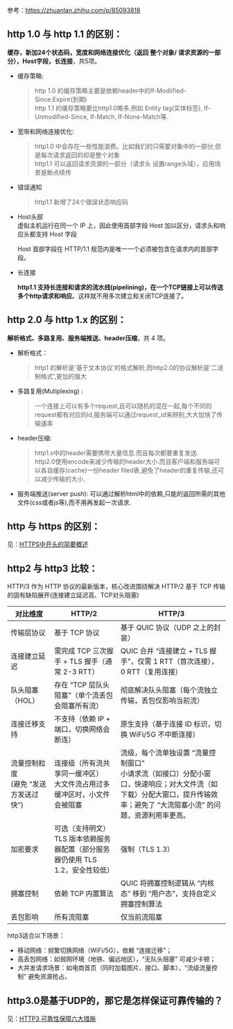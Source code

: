 参考：https://zhuanlan.zhihu.com/p/85093818

## http 1.0 与 http 1.1 的区别：

**缓存，新加24个状态码，宽度和网络连接优化（返回 整个对象/ 请求资源的一部分），Host字段，长连接**，共5项。

* 缓存策略:
    > http 1.0 的缓存策略主要是依赖header中的If-Modiified-Since,Expire(到期)  
    > http 1.1 的缓存策略要比http1.0略多,例如 Entity tag(实体标签), If-Unmodified-Since, If-Match, If-None-Match等.

* 宽带和网络连接优化:
    > http1.0 中会存在一些性能浪费。比如我们的只需要对象中的一部分,但是每次请求返回的却是整个对象  
    > http1.1 可以返回请求资源的一部分（请求头 设置range头域），应用场景是断点续传

* 错误通知
    > http1.1 新增了24个错误状态响应码

* Host头部  
    虚拟主机运行在同一个 IP 上，因此使用首部字段 Host 加以区分，请求头和响应头都支持 Host 字段
    
    Host 首部字段在 HTTP/1.1 规范内是唯一一个必须被包含在请求内的首部字段。

* 长连接    

    **http1.1 支持长连接和请求的流水线(**pipelining)，在**一个TCP链接上可以传送多个http请求和响应**。这样就不用多次建立和关闭TCP连接了。

## http 2.0 与 http 1.x 的区别：

**解析格式、多路复用、服务端推送、header压缩**，共 4 项。

* 解析格式：
    > http1 的解析是'基于文本协议'的格式解析,而http2.0的协议解析是'二进制格式',更加的强大

* 多路复用(Mutiplexing) : 
    > 一个连接上可以有多个request,且可以随机的混在一起,每个不同的request都有对应的id,服务端可以通过request_id来辨别,大大加快了传输速率

* header压缩: 
    > http1.x中的header需要携带大量信息.而且每次都要重复发送.  
    > http2.0使用encode来减少传输的header大小.而且客户端和服务端可以各自缓存(cache)一份header filed表,避免了header的重复传输,还可以减少传输的大小.

* 服务端推送(server push): 可以通过解析html中的依赖,只能的返回所需的其他文件(css或者js等),而不用再发起一次请求.

## http 与 https 的区别：
见：[HTTPS中开头的简要概述](./2.2__HTTPS.md)

## http2 与 http3 比较：
HTTP/3 作为 HTTP 协议的最新版本，核心改进围绕解决 HTTP/2 基于 TCP 传输的固有缺陷展开(连接建立延迟高、TCP对头阻塞)

| 对比维度| 	HTTP/2	| HTTP/3| 
| ---- | ---- | ---- | 
| 传输层协议|	基于 TCP 协议|	基于 QUIC 协议（UDP 之上的封装）| 
| 连接建立延迟	|需完成 TCP 三次握手 + TLS 握手（通常 2-3 RTT）|	QUIC 合并 “连接建立 + TLS 握手”，仅需 1 RTT（首次连接），0 RTT（复用连接）| 
| 队头阻塞（HOL）|	存在 “TCP 层队头阻塞”（单个流丢包会阻塞所有流）	|彻底解决队头阻塞（每个流独立传输，丢包仅影响当前流）| 
| 连接迁移支持	|不支持（依赖 IP + 端口，切换网络会断连）	|原生支持（基于连接 ID 标识，切换 WiFi/5G 不中断连接）| 
| 流量控制粒度<br/>(避免 “发送方发送过快”)| 	连接级（所有流共享同一缓冲区）<br/>大文件流占用过多缓冲区时，小文件会被阻塞| 	流级，每个流单独设置 “流量控制窗口”<br/>小请求流（如接口）分配小窗口，快速响应；对大文件流（如下载）分配大窗口，提升传输效率；避免了 “大流阻塞小流” 的问题，资源利用率更高。	| 
| 加密要求	| 可选（支持明文）<br/> TLS 版本依赖服务器配置（部分服务器仍使用 TLS 1.2，安全性较低）	| 强制（TLS 1.3）| 
| 拥塞控制	| 依赖 TCP 内置算法| QUIC 将拥塞控制逻辑从 “内核态” 移到 “用户态”，支持自定义拥塞控制算法	| 
| 丢包影响	| 所有流阻塞	| 仅当前流阻塞| 


http3适合以下场景：
* 移动网络：频繁切换网络（WiFi/5G），依赖 “连接迁移”；
* 高丢包网络：如弱网环境（地铁、偏远地区），“无队头阻塞” 可减少卡顿；
* 大并发请求场景：如电商首页（同时加载图片、接口、脚本），“流级流量控制” 避免资源抢占。


## http3.0是基于UDP的，那它是怎样保证可靠传输的？

见：[HTTP3 可靠性保障六大措施](./3.1__http3可靠性保证.md)